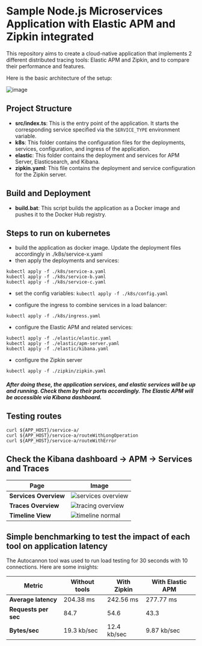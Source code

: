 # Sample Node.js Microservices Application with Elastic APM and Zipkin integrated

This repository aims to create a cloud-native application that implements 2 different distributed tracing tools: Elastic APM and Zipkin, and to compare their performance and features.

Here is the basic architecture of the setup:

![image](https://github.com/ilyas0v/gke-nodejs-microservices/assets/14857161/22d90ecd-7539-4eac-95ae-56f7e40f8568)

## Project Structure

- **src/index.ts**: This is the entry point of the application. It starts the corresponding service specified via the `SERVICE_TYPE` environment variable.
- **k8s**: This folder contains the configuration files for the deployments, services, configuration, and ingress of the application.
- **elastic**: This folder contains the deployment and services for APM Server, Elasticsearch, and Kibana.
- **zipkin.yaml**: This file contains the deployment and service configuration for the Zipkin server.

## Build and Deployment

- **build.bat**: This script builds the application as a Docker image and pushes it to the Docker Hub registry.

## Steps to run on kubernetes
- build the application as docker image. Update the deployment files accordingly in  ./k8s/service-x.yaml
- then apply the deployments and services: 

```
kubectl apply -f ./k8s/service-a.yaml
kubectl apply -f ./k8s/service-b.yaml
kubectl apply -f ./k8s/service-c.yaml
```

- set the config variables:
`kubectl apply -f ./k8s/config.yaml`

- configure the ingress to combine services in a load balancer:

`kubectl apply -f ./k8s/ingress.yaml`

- configure the Elastic APM and related services:

```
kubectl apply -f ./elastic/elastic.yaml
kubectl apply -f ./elastic/apm-server.yaml
kubectl apply -f ./elastic/kibana.yaml
```

- configure the Zipkin server
```
kubectl apply -f ./zipkin/zipkin.yaml
```

##### After doing these, the application services, and elastic services will be up and running. Check them by their ports accordingly. The Elastic APM will be accessible via Kibana dashboard.

## Testing routes

```
curl ${APP_HOST}/service-a/
curl ${APP_HOST}/service-a/routeWithLongOperation
curl ${APP_HOST}/service-a/routeWithError
```

## Check the Kibana dashboard -> APM -> Services and Traces

| Page            | Image                                                                 |
|-----------------------|----------------------------------------------------------------------|
| **Services Overview** | ![services overview](https://github.com/ilyas0v/gke-nodejs-microservices/assets/14857161/b39e590d-866c-46f9-b4f2-cf1ca467f6e2) |
| **Traces Overview**  | ![tracing overview](https://github.com/ilyas0v/gke-nodejs-microservices/assets/14857161/d138c0e0-6240-45b6-ba3a-f7eab1cc47d9) |
| **Timeline View**   | ![timeline normal](https://github.com/ilyas0v/gke-nodejs-microservices/assets/14857161/54b8b914-9bc2-46eb-b02c-34bebeae7f27) |



## Simple benchmarking to test the impact of each tool on application latency
The Autocannon tool was used to run load testing for 30 seconds with 10 connections. Here are some insights:

| Metric              | Without tools | With Zipkin   | With Elastic APM |
|---------------------|---------------|---------------|------------------|
| **Average latency** | 204.38 ms     | 242.56 ms     | 277.77 ms        |
| **Requests per sec**| 84.7          | 54.6          | 43.3             |
| **Bytes/sec**       | 19.3 kb/sec   | 12.4 kb/sec   | 9.87 kb/sec      |
